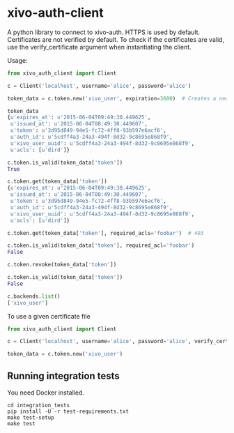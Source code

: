 xivo-auth-client
================

A python library to connect to xivo-auth. HTTPS is used by default. Certificates
are not verified by default. To check if the certificates are valid, use the
verify_certificate argument when instantiating the client.

Usage:

```python
from xivo_auth_client import Client

c = Client('localhost', username='alice', password='alice')

token_data = c.token.new('xivo_user', expiration=3600)  # Creates a new token expiring in 3600 seconds

token_data
{u'expires_at': u'2015-06-04T09:49:30.449625',
 u'issued_at': u'2015-06-04T08:49:30.449607',
 u'token': u'3d95d849-94e5-fc72-4ff8-93b597e6acf6',
 u'auth_id': u'5cdff4a3-24a3-494f-8d32-9c8695e868f9',
 u'xivo_user_uuid': u'5cdff4a3-24a3-494f-8d32-9c8695e868f9',
 u'acls': [u'dird']}

c.token.is_valid(token_data['token'])
True

c.token.get(token_data['token'])
{u'expires_at': u'2015-06-04T09:49:30.449625',
 u'issued_at': u'2015-06-04T08:49:30.449607',
 u'token': u'3d95d849-94e5-fc72-4ff8-93b597e6acf6',
 u'auth_id': u'5cdff4a3-24a3-494f-8d32-9c8695e868f9',
 u'xivo_user_uuid': u'5cdff4a3-24a3-494f-8d32-9c8695e868f9',
 u'acls': [u'dird']}

c.token.get(token_data['token'], required_acls='foobar')  # 403

c.token.is_valid(token_data['token'], required_acl='foobar')
False

c.token.revoke(token_data['token'])

c.token.is_valid(token_data['token'])
False

c.backends.list()
['xivo_user']
```

To use a given certificate file

```python
from xivo_auth_client import Client

c = Client('localhost', username='alice', password='alice', verify_certificate='</path/to/trusted/certificate>')

token_data = c.token.new('xivo_user')
```


Running integration tests
-------------------------

You need Docker installed.

```
cd integration_tests
pip install -U -r test-requirements.txt
make test-setup
make test
```
